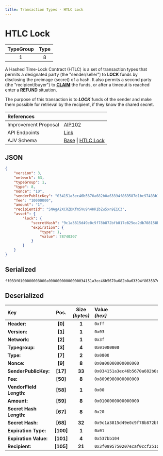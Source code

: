 ```yaml
---
title: Transaction Types - HTLC Lock
---
```


# HTLC Lock

| TypeGroup | Type  |
| :-------: | :---: |
|     1     |   8   |

A Hashed Time-Lock Contract (HTLC) is a set of transaction types that permits a designated party (the "sender/seller") to **LOCK** funds by disclosing the preimage (secret) of a hash. It also permits a second party (the "recipient/buyer") to [**CLAIM**](/docs/core/transactions/types/htlc-claim) the funds, or after a timeout is reached enter a [**REFUND**](/docs/core/transactions/types/htlc-refund) situation.

The purpose of this transaction is to _**LOCK**_ funds of the sender and make them possible for retrieval by the recipient, if they know the shared secret.

| References           |                                                                                                                                                                                                                                               |
| :------------------- | :-------------------------------------------------------------------------------------------------------------------------------------------------------------------------------------------------------------------------------------------- |
| Improvement Proposal | [AIP102](https://github.com/ArkEcosystem/AIPs/blob/master/AIPS/aip-102.md)                                                                                                                                                                    |
| API Endpoints        | [Link](/docs/api/public-rest-api/endpoints/transactions)                                                                                                                                                                                      |
| AJV Schema           | [Base](https://github.com/Solar-network/core/blob/main/packages/crypto/src/transactions/types/schemas.ts#L17-L46) \| [HTLC Lock](https://github.com/Solar-network/core/blob/main/packages/crypto/src/transactions/types/schemas.ts#L266-L297) |

## JSON

```json
{
    "version": 3,
    "network": 63,
    "typeGroup": 1,
    "type": 8,
    "nonce": "10",
    "senderPublicKey": "034151a3ec46b5670a682b0a63394f863587d1bc97483b1b6c70eb58e7f0aed192",
    "fee": "10000000",
    "amount": "1",
    "recipientId": "SNAgA2XCRZDKfm5Vu9h4KR1bZw5xn9EiC3",
    "asset": {
        "lock": {
            "secretHash": "9c1a3815d49e0c9f78b872bfb017e825ea2db708158b70815526a830c85912b4",
            "expiration": {
                "type": 1,
                "value": 78740307
            }
        }
    }
}
```

## Serialized

```shell
ff033f0100000008000a00000000000000034151a3ec46b5670a682b0a63394f863587d1bc97483b1b6c70eb58e7f0aed1928096980000000000000100000000000000029c1a3815d49e0c9f78b872bfb017e825ea2db708158b70815526a830c85912b401537bb1043f0995750207ecaf0ccf251c1265b92ad84f553662
```

## Deserialized

| Key                     |   Pos.    | Size<br/>_(bytes)_ | Value<br/>_(hex)_                                                      |
| :---------------------- | :-------: | :----------------: | :--------------------------------------------------------------------- |
| **Header:**             |  **[0]**  |       **1**        | `0xff`                                                                 |
| **Version:**            |  **[1]**  |       **1**        | `0x03`                                                                 |
| **Network:**            |  **[2]**  |       **1**        | `0x3f`                                                                 |
| **Typegroup:**          |  **[3]**  |       **4**        | `0x01000000`                                                           |
| **Type:**               |  **[7]**  |       **2**        | `0x0800`                                                               |
| **Nonce:**              |  **[9]**  |       **8**        | `0x0a00000000000000`                                                   |
| **SenderPublicKey:**    | **[17]**  |       **33**       | `0x034151a3ec46b5670a682b0a63394f863587d1bc97483b1b6c70eb58e7f0aed192` |
| **Fee:**                | **[50]**  |       **8**        | `0x8096980000000000`                                                   |
| **VendorField Length:** | **[58]**  |       **1**        | `0x00`                                                                 |
| **Amount:**             | **[59]**  |       **8**        | `0x0100000000000000`                                                   |
| **Secret Hash Length:** | **[67]**  |       **8**        | `0x20`                                                                 |
| **Secret Hash:**        | **[68]**  |       **32**       | `0x9c1a3815d49e0c9f78b872bfb017e825ea2db708158b70815526a830c85912b4`   |
| **Expiration Type:**    | **[100]** |       **1**        | `0x01`                                                                 |
| **Expiration Value:**   | **[101]** |       **4**        | `0x537bb104`                                                           |
| **Recipient:**          | **[105]** |       **21**       | `0x3f0995750207ecaf0ccf251c1265b92ad84f553662`                         |
